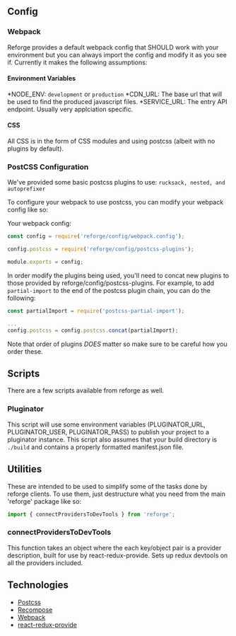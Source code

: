 ## Config ##

### Webpack ###

Reforge provides a default webpack config that SHOULD work with your environment
but you can always import the config and modify it as you see if. Currently it makes
the following assumptions:

#### Environment Variables ####
*NODE_ENV: ```development``` or ```production```
*CDN_URL: The base url that will be used to find the produced javascript files.
*SERVICE_URL: The entry API endpoint. Usually very applciation specific.

#### CSS ####
All CSS is in the form of CSS modules and using postcss (albeit with no plugins by default).

### PostCSS Configuration ###

We've provided some basic postcss plugins to use: ```rucksack, nested, and autoprefixer```

To configure your webpack to use postcss, you can modify your webpack config like so:

Your webpack config:
```js
const config = require('reforge/config/webpack.config');

config.postcss = require('reforge/config/postcss-plugins');

module.exports = config;
```

In order modify the plugins being used, you'll need to concat new plugins to those provided
by reforge/config/postcss-plugins.
For example, to add ```partial-import``` to the end of the postcss plugin chain, you can
do the following:

```js
const partialImport = require('postcss-partial-import');

...
config.postcss = config.postcss.concat(partialImport);
```

Note that order of plugins *DOES* matter so make sure to be careful how you order these.


## Scripts ##

There are a few scripts available from reforge as well.

### Pluginator ###

This script will use some environment variables (PLUGINATOR_URL, PLUGINATOR_USER, PLUGINATOR_PASS) to
publish your project to a pluginator instance. This script also assumes that your
build directory is ```./build``` and contains a properly formatted manifest.json file.

## Utilities ##

These are intended to be used to simplify some of the tasks done by reforge clients. To use them, just destructure what
you need from the main 'reforge' package like so:

```js
import { connectProvidersToDevTools } from 'reforge';
```


### connectProvidersToDevTools ###

This function takes an object where the each key/object pair is a provider description, built for use by react-redux-provide.
Sets up redux devtools on all the providers included.

## Technologies ##

- [Postcss](https://github.com/postcss/postcss)
- [Recompose](https://github.com/acdlite/recompose)
- [Webpack](https://github.com/webpack/webpack)
- [react-redux-provide](https://github.com/loggur/react-redux-provide)
